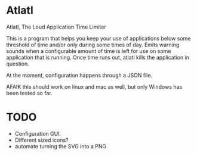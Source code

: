 Atlatl
======

Atlatl, The Loud Application Time Limiter

This is a program that helps you keep your use of applications below some threshold of time and/or only during some times of day. Emits warning sounds when a configurable amount of time is left for use on some application that is running. Once time runs out, atlatl kills the application in question.

At the moment, configuration happens through a JSON file.

AFAIK this should work on linux and mac as well, but only Windows has been tested so far.


TODO
====

* Configuration GUI.
* Different sized icons?
* automate turning the SVG into a PNG
